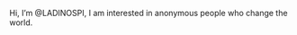 Hi, I’m @LADINOSPI, I am interested in anonymous people
who change the world.

<!---
LADINOSPI/LADINOSPI is a ✨ special ✨ repository because its `README.md` (this file) appears on your GitHub profile.
You can click the Preview link to take a look at your changes.
--->
